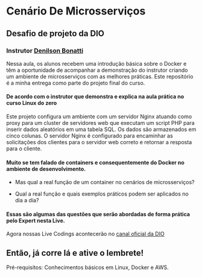 
# Cenário De Microsserviços 
## Desafio de projeto da DIO 
### Instrutor [Denilson Bonatti](https://www.linkedin.com/in/denilsonbonatti/)
Nessa aula, os alunos recebem uma introdução básica sobre o Docker e têm a oportunidade de acompanhar a demonstração do instrutor criando um ambiente de microsserviços com as melhores práticas. Este repositório é a minha entrega como parte do projeto final do curso.

#### De acordo com o instrutor que demonstra e explica na aula prática no curso Linux do zero 
Este projeto configura um ambiente com um servidor Nginx atuando como proxy para um cluster de servidores web que executam um script PHP para inserir dados aleatórios em uma tabela SQL. Os dados são armazenados em cinco colunas. O servidor Nginx é configurado para encaminhar as solicitações dos clientes para o servidor web correto e retornar a resposta para o cliente.

#### Muito se tem falado de containers e consequentemente do Docker no ambiente de desenvolvimento. 
- Mas qual a real função de um container no cenários de microsserviços? 

- Qual a real função e quais exemplos práticos podem ser aplicados no dia a dia? 

#### Essas são algumas das questões que serão abordadas de forma prática pelo Expert nesta Live. 

Agora nossas Live Codings acontecerão no [canal oficial da DIO](https://www.youtube.com/@diomakethechange)

Então, já corre lá e ative o lembrete!
---
Pré-requisitos:                                                                                                                                                            Conhecimentos básicos em Linux, Docker e AWS.

